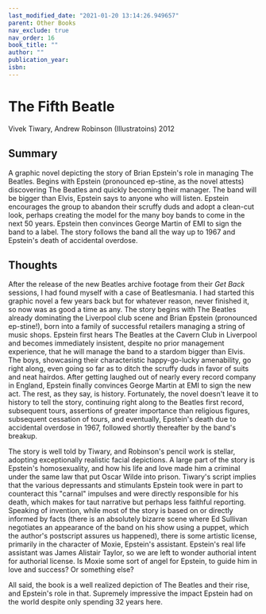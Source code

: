 ```yaml
---
last_modified_date: "2021-01-20 13:14:26.949657"
parent: Other Books
nav_exclude: true
nav_order: 16
book_title: ""
author: ""
publication_year:
isbn:
---
```


# The Fifth Beatle
Vivek Tiwary, Andrew Robinson (Illustratoins) 2012

## Summary
A graphic novel depicting the story of Brian Epstein's role in managing The Beatles. Begins with Epstein (pronounced ep-stine, as the novel attests) discovering The Beatles and quickly becoming their manager. The band will be bigger than Elvis, Epstein says to anyone who will listen. Epstein encourages the group to abandon their scruffy duds and adopt a clean-cut look, perhaps creating the model for the many boy bands to come in the next 50 years. Epstein then convinces George Martin of EMI to sign the band to a label. The story follows the band all the way up to 1967 and Epstein's death of accidental overdose.

## Thoughts
After the release of the new Beatles archive footage from their _Get Back_ sessions, I had found myself with a case of Beatlesmania. I had started this graphic novel a few years back but for whatever reason, never finished it, so now was as good a time as any. The story begins with The Beatles already dominating the Liverpool club scene and Brian Epstein (pronounced ep-stine!), born into a family of successful retailers managing a string of music shops. Epstein first hears The Beatles at the Cavern Club in Liverpool and becomes immediately insistent, despite no prior management experience, that he will manage the band to a stardom bigger than Elvis. The boys, showcasing their characteristic happy-go-lucky amenability, go right along, even going so far as to ditch the scruffy duds in favor of suits and neat hairdos. After getting laughed out of nearly every record company in England, Epstein finally convinces George Martin at EMI to sign the new act. The rest, as they say, is history. Fortunately, the novel doesn't leave it to history to tell the story, continuing right along to the Beatles first record, subsequent tours, assertions of greater importance than religious figures, subsequent cessation of tours, and eventually, Epstein's death due to accidental overdose in 1967, followed shortly thereafter by the band's breakup.

The story is well told by Tiwary, and Robinson's pencil work is stellar, adopting exceptionally realistic facial depictions. A large part of the story is Epstein's homosexuality, and how his life and love made him a criminal under the same law that put Oscar Wilde into prison. Tiwary's script implies that the various depressants and stimulants Epstein took were in part to counteract this "carnal" impulses and were directly responsible for his death, which makes for taut narrative but perhaps less faithful reporting. Speaking of invention, while most of the story is based on or directly informed by facts (there is an absolutely bizarre scene where Ed Sullivan negotiates an appearance of the band on his show using a puppet, which the author's postscript assures us happened), there is some artistic license, primarily in the character of Moxie, Epstein's assistant. Epstein's real life assistant was James Alistair Taylor, so we are left to wonder authorial intent for authorial license. Is Moxie some sort of angel for Epstein, to guide him in love and success? Or something else?

All said, the book is a well realized depiction of The Beatles and their rise, and Epstein's role in that. Supremely impressive the impact Epstein had on the world despite only spending 32 years here.